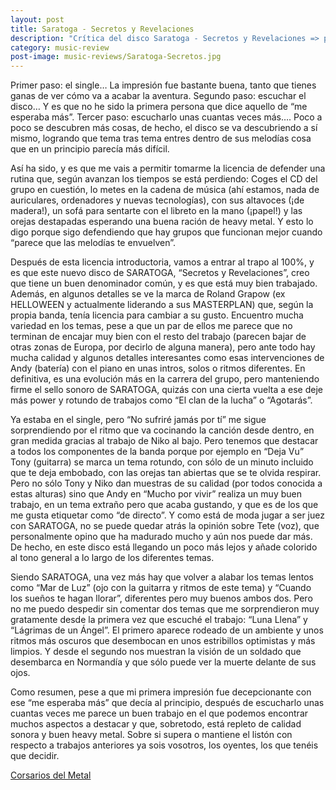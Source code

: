```yaml
---
layout: post
title: Saratoga - Secretos y Revelaciones
description: "Crítica del disco Saratoga - Secretos y Revelaciones => para Corsarios del Metal"
category: music-review
post-image: music-reviews/Saratoga-Secretos.jpg
---
```


Primer paso: el single… La impresión fue bastante buena, tanto que tienes ganas de ver cómo va a acabar la aventura. Segundo paso: escuchar el disco… Y es que no he sido la primera persona que dice aquello de “me esperaba más”. Tercer paso: escucharlo unas cuantas veces más…. Poco a poco se descubren más cosas, de hecho, el disco se va descubriendo a sí mismo, logrando que tema tras tema entres dentro de sus melodías cosa que en un principio parecía más difícil.

Así ha sido, y es que me vais a permitir tomarme la licencia de defender una rutina que, según avanzan los tiempos se está perdiendo: Coges el CD del grupo en cuestión, lo metes en la cadena de música (ahí estamos, nada de auriculares, ordenadores y nuevas tecnologías), con sus altavoces (¡de madera!), un sofá para sentarte con el libreto en la mano (¡papel!) y las orejas destapadas esperando una buena ración de heavy metal. Y esto lo digo porque sigo defendiendo que hay grupos que funcionan mejor cuando “parece que las melodías te envuelven”.

Después de esta licencia introductoria, vamos a entrar al trapo al 100%, y es que este nuevo disco de SARATOGA, “Secretos y Revelaciones”, creo que tiene un buen denominador común, y es que está muy bien trabajado. Además, en algunos detalles se ve la marca de Roland Grapow (ex HELLOWEEN y actualmente liderando a sus MASTERPLAN) que, según la propia banda, tenía licencia para cambiar a su gusto. Encuentro mucha variedad en los temas, pese a que un par de ellos me parece que no terminan de encajar muy bien con el resto del trabajo (parecen bajar de otras zonas de Europa, por decirlo de alguna manera), pero ante todo hay mucha calidad y algunos detalles interesantes como esas intervenciones de Andy (batería) con el piano en unas intros, solos o ritmos diferentes. En definitiva, es una evolución más en la carrera del grupo, pero manteniendo firme el sello sonoro de SARATOGA, quizás con una cierta vuelta a ese deje más power y rotundo de trabajos como “El clan de la lucha” o “Agotarás”.

Ya estaba en el single, pero “No sufriré jamás por tí” me sigue sorprendiendo por el ritmo que va cocinando la canción desde dentro, en gran medida gracias al trabajo de Niko al bajo. Pero tenemos que destacar a todos los componentes de la banda porque por ejemplo en “Deja Vu” Tony (guitarra) se marca un tema rotundo, con sólo de un minuto incluido que te deja embobado, con las orejas tan abiertas que se te olvida respirar. Pero no sólo Tony y Niko dan muestras de su calidad (por todos conocida a estas alturas) sino que Andy en “Mucho por vivir” realiza un muy buen trabajo, en un tema extraño pero que acaba gustando, y que es de los que me gusta etiquetar como “de directo”. Y como está de moda jugar a ser juez con SARATOGA, no se puede quedar atrás la opinión sobre Tete (voz), que personalmente opino que ha madurado mucho y aún nos puede dar más. De hecho, en este disco está llegando un poco más lejos y añade colorido al tono general a lo largo de los diferentes temas.

Siendo SARATOGA, una vez más hay que volver a alabar los temas lentos como “Mar de Luz” (ojo con la guitarra y ritmos de este tema) y “Cuando los sueños te hagan llorar”, diferentes pero muy buenos ambos dos. Pero no me puedo despedir sin comentar dos temas que me sorprendieron muy gratamente desde la primera vez que escuché el trabajo: “Luna Llena” y “Lágrimas de un Ángel”. El primero aparece rodeado de un ambiente y unos ritmos más oscuros que desembocan en unos estribillos optimistas y más limpios. Y desde el segundo nos muestran la visión de un soldado que desembarca en Normandía y que sólo puede ver la muerte delante de sus ojos.

Como resumen, pese a que mi primera impresión fue decepcionante con ese “me esperaba más” que decía al principio, después de escucharlo unas cuantas veces me parece un buen trabajo en el que podemos encontrar muchos aspectos a destacar y que, sobretodo, está repleto de calidad sonora y buen heavy metal. Sobre si supera o mantiene el listón con respecto a trabajos anteriores ya sois vosotros, los oyentes, los que tenéis que decidir.

[Corsarios del Metal](http://corsariosdelmetal.blogspot.com.es/2009/12/critica-saratoga-secretos-y.html)
